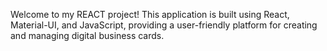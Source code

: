 Welcome to my REACT project! This application is built using React, Material-UI, and JavaScript, providing a user-friendly platform for creating and managing digital business cards.
